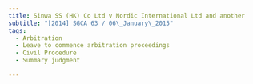 ```yaml
---
title: Sinwa SS (HK) Co Ltd v Nordic International Ltd and another
subtitle: "[2014] SGCA 63 / 06\_January\_2015"
tags:
  - Arbitration
  - Leave to commence arbitration proceedings
  - Civil Procedure
  - Summary judgment

---
```


